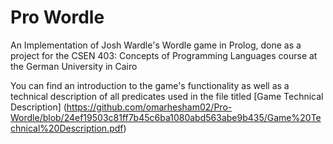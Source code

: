 # Pro Wordle
 An Implementation of Josh Wardle's Wordle game in Prolog, done as a project for the CSEN 403: Concepts of Programming Languages course at the German University in Cairo
 
 You can find an introduction to the game's functionality as well as a technical description of all predicates used in the file titled [Game Technical Description] (https://github.com/omarhesham02/Pro-Wordle/blob/24ef19503c81ff7b45c6ba1080abd563abe9b435/Game%20Technical%20Description.pdf)
